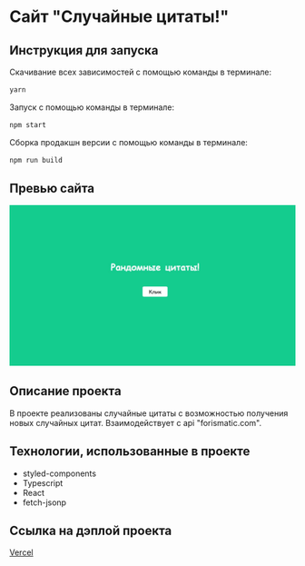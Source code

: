 # Сайт "Случайные цитаты!"

## Инструкция для запуска

Скачивание всех зависимостей с помощью команды в терминале:

```bash
yarn
```

Запуск с помощью команды в терминале:

```bash
npm start
```

Сборка продакшн версии с помощью команды в терминале:

```bash
npm run build
```

## Превью сайта

![Превью сайта](./preview.jpg)

## Описание проекта

В проекте реализованы случайные цитаты с возможностью получения новых случайных цитат. Взаимодействует с api "forismatic.com".

## Технологии, использованные в проекте

* styled-components
* Typescript
* React
* fetch-jsonp

## Ссылка на дэплой проекта

[Vercel](https://greenatom-test-one.vercel.app)
